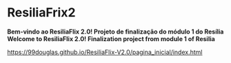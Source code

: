 # ResiliaFrix2

**Bem-vindo ao ResiliaFlix 2.0! Projeto de finalização do módulo 1 do Resília**<br>
**Welcome to ResiliaFlix 2.0! Finalization project from module 1 of Resilia**

https://99douglas.github.io/ResiliaFlix-V2.0/pagina_inicial/index.html

